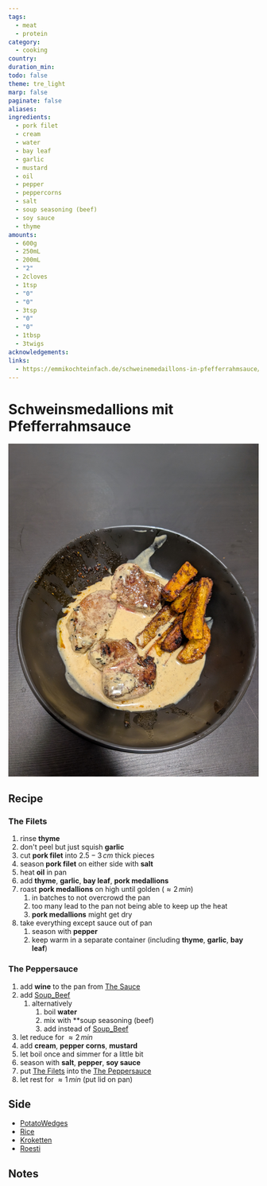 ```yaml
---
tags:
  - meat
  - protein
category:
  - cooking
country: 
duration_min: 
todo: false
theme: tre_light
marp: false
paginate: false
aliases: 
ingredients:
  - pork filet
  - cream
  - water
  - bay leaf
  - garlic
  - mustard
  - oil
  - pepper
  - peppercorns
  - salt
  - soup seasoning (beef)
  - soy sauce
  - thyme
amounts:
  - 600g
  - 250mL
  - 200mL
  - "2"
  - 2cloves
  - 1tsp
  - "0"
  - "0"
  - 3tsp
  - "0"
  - "0"
  - 1tbsp
  - 3twigs
acknowledgements: 
links:
  - https://emmikochteinfach.de/schweinemedaillons-in-pfefferrahmsauce/
---
```


# Schweinsmedallions mit Pfefferrahmsauce
![](../gfx/PXL_20250514_091842767.jpg)
## Recipe

### The Filets
1. rinse **thyme**
2. don't peel but just squish **garlic**
3. cut **pork filet** into $2.5-3\,cm$ thick pieces
4. season **pork filet** on either side with **salt**
5. heat **oil** in pan
6. add **thyme**, **garlic**, **bay leaf**, **pork medallions**
7. roast **pork medallions** on high until golden ($\approx 2\,min$)
	1. in batches to not overcrowd the pan
	2. too many lead to the pan not being able to keep up the heat
	3. **pork medallions** might get dry
8. take everything except sauce out of pan
	1. season with **pepper**
	2. keep warm in a separate container (including **thyme**, **garlic**, **bay leaf**)

### The Peppersauce
1. add **wine** to the pan from [The Sauce](#The%20Sauce)
2. add [Soup_Beef](Soup_Beef.md) 
	1. alternatively
		1. boil **water**
		2. mix with **soup seasoning (beef)
		3. add instead of [Soup_Beef](Soup_Beef.md)
3. let reduce for $\approx2\,min$
4. add **cream**, **pepper corns**, **mustard**
5. let boil once and simmer for a little bit
6. season with **salt**, **pepper**, **soy sauce**
7. put [The Filets](#The%20Filets) into the [The Peppersauce](#The%20Peppersauce)
8. let rest for $\approx1\,min$ (put lid on pan)

## Side
* [PotatoWedges](PotatoWedges.md)
* [Rice](Rice.md)
* [Kroketten](Kroketten)
* [Roesti](Roesti)

## Notes
